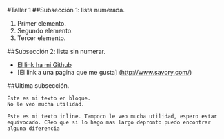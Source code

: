 #Taller 1
##Subsección 1: lista numerada.
1. Primer elemento.
2. Segundo elemento.
3. Tercer elemento.


##Subsección 2: lista sin numerar.
+ [El link ha mi Github](https://github.com/ArturoVelasquez)
+ [El link a una pagina que me gusta] (http://www.savory.com/)

##Ultima subsección.
```
Este es mi texto en bloque.
No le veo mucha utilidad.
```

`Este es mi texto inline. Tampoco le veo mucha utilidad, espero estar equivocado. CReo que si lo hago mas largo depronto puedo encontrar alguna diferencia`


